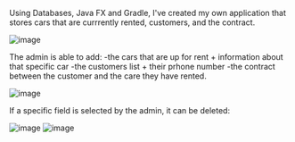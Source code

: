 Using Databases, Java FX and Gradle, I've created my own application that stores cars that are currrently rented, customers, and the contract.

![image](https://github.com/Morar-Cristina/CarRentingApplication/assets/100164128/356bfd2a-9a95-4671-998d-c436da842305)

The admin is able to add:
  -the cars that are up for rent + information about that specific car
  -the customers list + their prhone number
  -the contract between the customer and the care they have rented. 

![image](https://github.com/Morar-Cristina/CarRentingApplication/assets/100164128/5a00147b-b99e-4569-b6d1-e9b9aa8d8639)

If a specific field is selected by the admin, it can be deleted:

![image](https://github.com/Morar-Cristina/CarRentingApplication/assets/100164128/77d2857d-a002-41c8-9079-6023ce1c3e66)
![image](https://github.com/Morar-Cristina/CarRentingApplication/assets/100164128/df3b897f-69e5-41e8-814b-bdee45aaf4b1)

 

